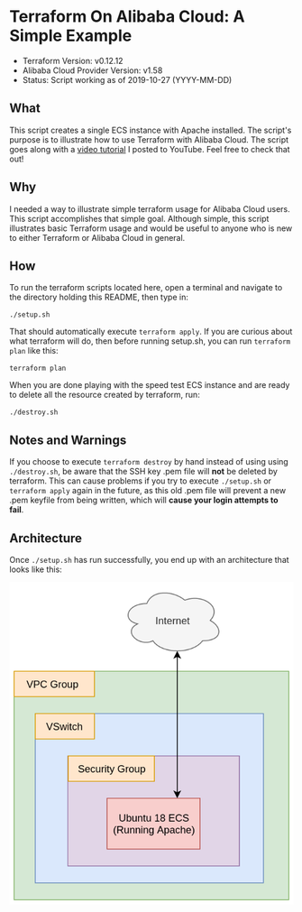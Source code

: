 # Terraform On Alibaba Cloud: A Simple Example

- Terraform Version: v0.12.12
- Alibaba Cloud Provider Version: v1.58
- Status: Script working as of 2019-10-27 (YYYY-MM-DD)

## What

This script creates a single ECS instance with Apache installed. The script's purpose is to illustrate how to use Terraform with Alibaba Cloud. The script goes along with a [video tutorial](https://www.youtube.com/watch?v=xlm_htUWsT0) I posted to YouTube. Feel free to check that out!

## Why

I needed a way to illustrate simple terraform usage for Alibaba Cloud users. This script accomplishes that simple goal. Although simple, this script illustrates basic Terraform usage and would be useful to anyone who is new to either Terraform or Alibaba Cloud in general.

## How 

To run the terraform scripts located here, open a terminal and navigate to the directory holding this README, then type in:

```
./setup.sh
```

That should automatically execute `terraform apply`. If you are curious about what terraform will do, then before running setup.sh, you can run `terraform plan` like this:

```
terraform plan
```

When you are done playing with the speed test ECS instance and are ready to delete all the resource created by terraform, run:

```
./destroy.sh
```

## Notes and Warnings

If you choose to execute `terraform destroy` by hand instead of using using `./destroy.sh`, be aware that the SSH key .pem file will **not** be deleted by terraform. This can cause problems if you try to execute `./setup.sh` or `terraform apply` again in the future, as this old .pem file will prevent a new .pem keyfile from being written, which will **cause your login attempts to fail**.

## Architecture

Once `./setup.sh` has run successfully, you end up with an architecture that looks like this:

![Simple Webserver on Alibaba Cloud](diagrams/terraform_on_alibaba.png)
